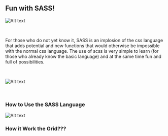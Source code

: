 
<h2> Fun with SASS! </h2>

![Alt text](https://i.imgur.com/XiLsNZ7.jpg "SASS-PixelArt-Pack-by-Jonny-Banana")

</BR>

For those who do not yet know it, SASS is an implosion of the css language that adds potential and new functions that would otherwise be impossible with the normal css language.
The use of scss is very simple to learn (for those who already know the basic language) and at the same time fun and full of possibilities.

</BR>


![Alt text](https://i.imgur.com/faU4yUy.jpg "SASS-PixelArt-Pack-by-Jonny-Banana")

</BR>

<h3> How to Use the SASS Language</h3>

![Alt text](https://i.imgur.com/RaYTaDW.png "SASS-PixelArt-Pack-by-Jonny-Banana")



<h3> How it Work the Grid??? </h3>
